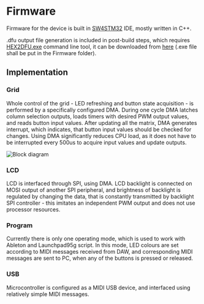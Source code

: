 # Firmware
Firmware for the device is built in [SW4STM32](http://www.openstm32.org/HomePage) IDE, mostly written in C++.

.dfu output file generation is included in post-build steps, which requires [HEX2DFU.exe](https://community.st.com/servlet/JiveServlet/download/146386-1-7472/HEX2DFU_REL001.zip)
command line tool, it can be downloaded from [here](https://community.st.com/thread/37026-dfu-fail-verify-8-byte-align-magic) (.exe file shall be put in the Firmware folder).

## Implementation
### Grid
Whole control of the grid - LED refreshing and button state acquisition - is performed by a specifically configured DMA. During one cycle DMA latches column selection outputs,
loads timers with desired PWM output values, and reads button input values. After updating all the matrix, DMA generates interrupt, which indicates, that button input values
should be checked for changes. Using DMA significantly reduces CPU load, as it does not have to be interrupted every 500us to acquire input values and update outputs.

![Block diagram](https://github.com/zukaitis/midi-grid/blob/master/Images/matrix_control_diagram.png)

### LCD
LCD is interfaced through SPI, using DMA. LCD backlight is connected on MOSI output of another SPI peripheral, and brightness of backlight is regulated by changing the data, that
is constantly transmitted by backlight SPI controller - this imitates an independent PWM output and does not use processor resources.

### Program
Currently there is only one operating mode, which is used to work with Ableton and Launchpad95g script. In this mode, LED colours are set according to MIDI messages received from
DAW, and corresponding MIDI messages are sent to PC, when any of the buttons is pressed or released.

### USB
Microcontroller is configured as a MIDI USB device, and interfaced using relatively simple MIDI messages.